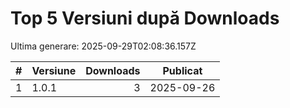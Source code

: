 # Top 5 Versiuni după Downloads

Ultima generare: 2025-09-29T02:08:36.157Z

| # | Versiune | Downloads | Publicat |
| - | - | -: | - |
| 1 | 1.0.1 | 3 | 2025-09-26 |
